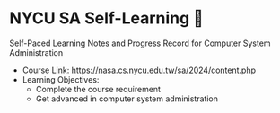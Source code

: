 # NYCU SA Self-Learning 🚀
Self-Paced Learning Notes and Progress Record for Computer System Administration
- Course Link: https://nasa.cs.nycu.edu.tw/sa/2024/content.php
- Learning Objectives:
    - Complete the course requirement
    - Get advanced in computer system administration
